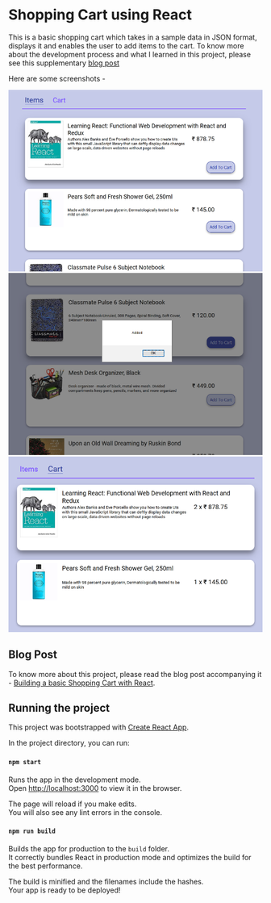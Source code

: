 # Shopping Cart using React

This is a basic shopping cart which takes in a sample data in JSON format, displays it and enables the user to add items to the cart. To know more about the development process and what I learned in this project, please see this supplementary [blog post](https://rajrajhans.com/shopping-cart-with-react/)

Here are some screenshots -

![screenshot](Image1.png)
![screenshot](Image2.png)
![screenshot](Image3.png)



## Blog Post 

To know more about this project, please read the blog post accompanying it - [Building a basic Shopping Cart with React](https://rajrajhans.com/shopping-cart-with-react/).  

## Running the project

This project was bootstrapped with [Create React App](https://github.com/facebook/create-react-app).


In the project directory, you can run:

#### `npm start`

Runs the app in the development mode.<br>
Open [http://localhost:3000](http://localhost:3000) to view it in the browser.

The page will reload if you make edits.<br>
You will also see any lint errors in the console.

#### `npm run build`

Builds the app for production to the `build` folder.<br>
It correctly bundles React in production mode and optimizes the build for the best performance.

The build is minified and the filenames include the hashes.<br>
Your app is ready to be deployed!
